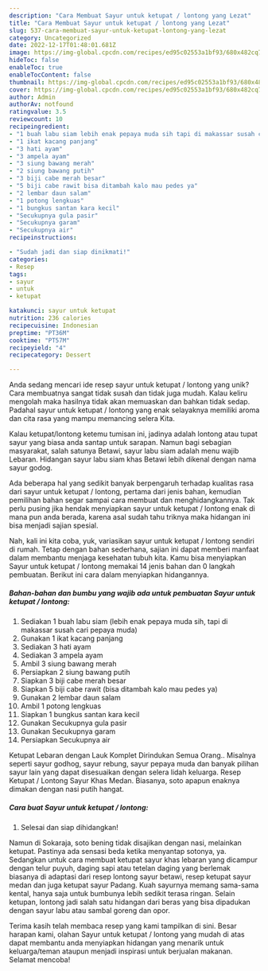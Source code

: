```yaml
---
description: "Cara Membuat Sayur untuk ketupat / lontong yang Lezat"
title: "Cara Membuat Sayur untuk ketupat / lontong yang Lezat"
slug: 537-cara-membuat-sayur-untuk-ketupat-lontong-yang-lezat
category: Uncategorized
date: 2022-12-17T01:48:01.681Z
image: https://img-global.cpcdn.com/recipes/ed95c02553a1bf93/680x482cq70/sayur-untuk-ketupat-lontong-foto-resep-utama.jpg
hideToc: false
enableToc: true
enableTocContent: false
thumbnail: https://img-global.cpcdn.com/recipes/ed95c02553a1bf93/680x482cq70/sayur-untuk-ketupat-lontong-foto-resep-utama.jpg
cover: https://img-global.cpcdn.com/recipes/ed95c02553a1bf93/680x482cq70/sayur-untuk-ketupat-lontong-foto-resep-utama.jpg
author: Admin
authorAv: notfound
ratingvalue: 3.5
reviewcount: 10
recipeingredient:
- "1 buah labu siam lebih enak pepaya muda sih tapi di makassar susah cari pepaya muda"
- "1 ikat kacang panjang"
- "3 hati ayam"
- "3 ampela ayam"
- "3 siung bawang merah"
- "2 siung bawang putih"
- "3 biji cabe merah besar"
- "5 biji cabe rawit bisa ditambah kalo mau pedes ya"
- "2 lembar daun salam"
- "1 potong lengkuas"
- "1 bungkus santan kara kecil"
- "Secukupnya gula pasir"
- "Secukupnya garam"
- "Secukupnya air"
recipeinstructions:

- "Sudah jadi dan siap dinikmati!"
categories:
- Resep
tags:
- sayur
- untuk
- ketupat

katakunci: sayur untuk ketupat 
nutrition: 236 calories
recipecuisine: Indonesian
preptime: "PT36M"
cooktime: "PT57M"
recipeyield: "4"
recipecategory: Dessert

---
```





Anda sedang mencari ide resep sayur untuk ketupat / lontong yang unik? Cara membuatnya sangat tidak susah dan tidak juga mudah. Kalau keliru mengolah maka hasilnya tidak akan memuaskan dan bahkan tidak sedap. Padahal sayur untuk ketupat / lontong yang enak selayaknya memiliki aroma dan cita rasa yang mampu memancing selera Kita.





Kalau ketupat/lontong ketemu tumisan ini, jadinya adalah lontong atau tupat sayur yang biasa anda santap untuk sarapan. Namun bagi sebagian masyarakat, salah satunya Betawi, sayur labu siam adalah menu wajib Lebaran. Hidangan sayur labu siam khas Betawi lebih dikenal dengan nama sayur godog.

Ada beberapa hal yang sedikit banyak berpengaruh terhadap kualitas rasa dari sayur untuk ketupat / lontong, pertama dari jenis bahan, kemudian pemilihan bahan segar sampai cara membuat dan menghidangkannya. Tak perlu pusing jika hendak menyiapkan sayur untuk ketupat / lontong enak di mana pun anda berada, karena asal sudah tahu triknya maka hidangan ini bisa menjadi sajian spesial.






Nah, kali ini kita coba, yuk, variasikan sayur untuk ketupat / lontong sendiri di rumah. Tetap dengan bahan sederhana, sajian ini dapat memberi manfaat dalam membantu menjaga kesehatan tubuh kita. Kamu bisa menyiapkan Sayur untuk ketupat / lontong memakai 14 jenis bahan dan 0 langkah pembuatan. Berikut ini cara dalam menyiapkan hidangannya.

<!--inarticleads1-->

##### Bahan-bahan dan bumbu yang wajib ada untuk pembuatan Sayur untuk ketupat / lontong:

1. Sediakan 1 buah labu siam (lebih enak pepaya muda sih, tapi di makassar susah cari pepaya muda)
1. Gunakan 1 ikat kacang panjang
1. Sediakan 3 hati ayam
1. Sediakan 3 ampela ayam
1. Ambil 3 siung bawang merah
1. Persiapkan 2 siung bawang putih
1. Siapkan 3 biji cabe merah besar
1. Siapkan 5 biji cabe rawit (bisa ditambah kalo mau pedes ya)
1. Gunakan 2 lembar daun salam
1. Ambil 1 potong lengkuas
1. Siapkan 1 bungkus santan kara kecil
1. Gunakan Secukupnya gula pasir
1. Gunakan Secukupnya garam
1. Persiapkan Secukupnya air


Ketupat Lebaran dengan Lauk Komplet Dirindukan Semua Orang.. Misalnya seperti sayur godhog, sayur rebung, sayur pepaya muda dan banyak pilihan sayur lain yang dapat disesuaikan dengan selera lidah keluarga. Resep Ketupat / Lontong Sayur Khas Medan. Biasanya, soto apapun enaknya dimakan dengan nasi putih hangat. 

<!--inarticleads2-->

##### Cara buat Sayur untuk ketupat / lontong:


1. Selesai dan siap dihidangkan!

Namun di Sokaraja, soto bening tidak disajikan dengan nasi, melainkan ketupat. Pastinya ada sensasi beda ketika menyantap sotonya, ya. Sedangkan untuk cara membuat ketupat sayur khas lebaran yang dicampur dengan telur puyuh, daging sapi atau tetelan daging yang berlemak biasanya di adaptasi dari resep lontong sayur betawi, resep ketupat sayur medan dan juga ketupat sayur Padang. Kuah sayurnya memang sama-sama kental, hanya saja untuk bumbunya lebih sedikit terasa ringan. Selain ketupan, lontong jadi salah satu hidangan dari beras yang bisa dipadukan dengan sayur labu atau sambal goreng dan opor. 

Terima kasih telah membaca resep yang kami tampilkan di sini. Besar harapan kami, olahan Sayur untuk ketupat / lontong yang mudah di atas dapat membantu anda menyiapkan hidangan yang menarik untuk keluarga/teman ataupun menjadi inspirasi untuk berjualan makanan. Selamat mencoba!
